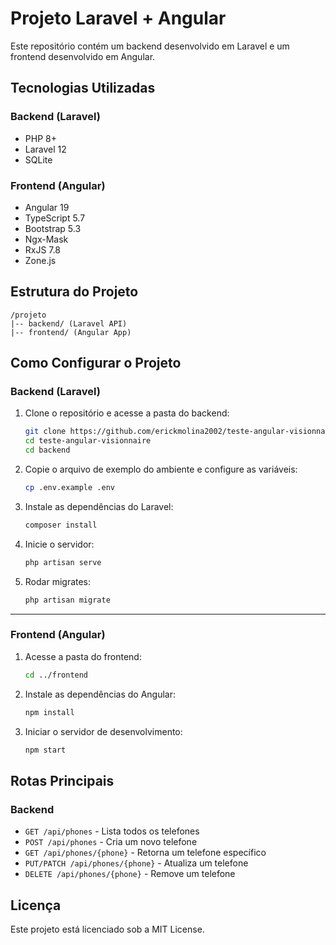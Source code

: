 # Projeto Laravel + Angular

Este repositório contém um backend desenvolvido em Laravel e um frontend desenvolvido em Angular.

## Tecnologias Utilizadas

### Backend (Laravel)
- PHP 8+
- Laravel 12
- SQLite

### Frontend (Angular)
- Angular 19
- TypeScript 5.7
- Bootstrap 5.3
- Ngx-Mask
- RxJS 7.8
- Zone.js

## Estrutura do Projeto

```
/projeto
|-- backend/ (Laravel API)
|-- frontend/ (Angular App)
```

## Como Configurar o Projeto

### Backend (Laravel)

1. Clone o repositório e acesse a pasta do backend:

   ```sh
   git clone https://github.com/erickmolina2002/teste-angular-visionnaire.git
   cd teste-angular-visionnaire
   cd backend
   ```

2. Copie o arquivo de exemplo do ambiente e configure as variáveis:

   ```sh
   cp .env.example .env
   ```

3. Instale as dependências do Laravel:

   ```sh
   composer install
   ```
4. Inicie o servidor:

   ```sh
   php artisan serve
   ```

5. Rodar migrates:

   ```sh
   php artisan migrate
   ```
---

### Frontend (Angular)

1. Acesse a pasta do frontend:

   ```sh
   cd ../frontend
   ```

2. Instale as dependências do Angular:

   ```sh
   npm install
   ```
3. Iniciar o servidor de desenvolvimento:

   ```sh
   npm start
   ```

## Rotas Principais

### Backend
- `GET /api/phones` - Lista todos os telefones
- `POST /api/phones` - Cria um novo telefone
- `GET /api/phones/{phone}` - Retorna um telefone específico
- `PUT/PATCH /api/phones/{phone}` - Atualiza um telefone
- `DELETE /api/phones/{phone}` - Remove um telefone

## Licença

Este projeto está licenciado sob a MIT License.



